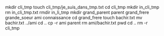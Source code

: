 mkdir cli_tmp
touch cli_tmp/je_suis_dans_tmp.txt
cd cli_tmp
mkdir in_cli_tmp
rm in_cli_tmp.txt
rmdir in_li_tmp
mkdir grand_parent parent grand_frere grande_soeur ami connaissance
cd grand_frere
touch bachir.txt
mv bachir.txt ../ami
cd ..
cp -r ami parent
rm ami/bachir.txt
pwd
cd ..
rm -r cli_tmp